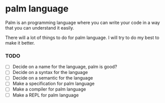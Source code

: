 # palm language

Palm is an programming language where you can write your code in a way that you can understand it easily.

There will a lot of things to do for palm language. I will try to do my best to make it better.

### TODO

- [ ] Decide on a name for the language, palm is good?
- [ ] Decide on a syntax for the language
- [ ] Decide on a semantic for the language
- [ ] Make a specification for palm language
- [ ] Make a compiler for palm language
- [ ] Make a REPL for palm language
